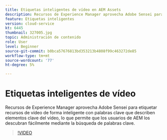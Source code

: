 ```yaml
---
title: Etiquetas inteligentes de vídeo en AEM Assets
description: Recursos de Experience Manager aprovecha Adobe Sensei para etiquetar recursos de vídeo de forma inteligente con palabras clave que describen elementos clave del vídeo, lo que permite que los usuarios de AEM los descubran fácilmente mediante la búsqueda de palabras clave.
feature: Etiquetas inteligentes
version: cloud-service
kt: 6445
thumbnail: 327005.jpg
topic: Administración de contenido
role: User
level: Beginner
source-git-commit: b0bca57676813bd353213b4808f99c463272de85
workflow-type: tm+mt
source-wordcount: '77'
ht-degree: 5%

---
```



# Etiquetas inteligentes de vídeo

Recursos de Experience Manager aprovecha Adobe Sensei para etiquetar recursos de vídeo de forma inteligente con palabras clave que describen elementos clave del vídeo, lo que permite que los usuarios de AEM los descubran fácilmente mediante la búsqueda de palabras clave.

>[!VIDEO](https://video.tv.adobe.com/v/327005/?quality=12&learn=on)
